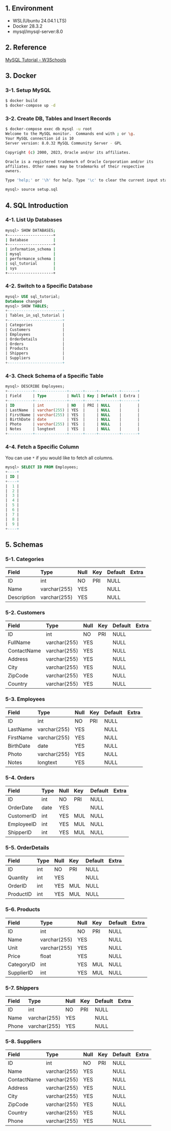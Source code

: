 ## 1. Environment

- WSL(Ubuntu 24.04.1 LTS)
- Docker 28.3.2
- mysql/mysql-server:8.0

## 2. Reference

[MySQL Tutorial - W3Schools](https://www.w3schools.com/mysql/default.asp)

## 3. Docker

### 3-1. Setup MySQL

```bash
$ docker build
$ docker-compose up -d
```

### 3-2. Create DB, Tables and Insert Records

```bash
$ docker-compose exec db mysql -u root
Welcome to the MySQL monitor.  Commands end with ; or \g.
Your MySQL connection id is 10
Server version: 8.0.32 MySQL Community Server - GPL

Copyright (c) 2000, 2023, Oracle and/or its affiliates.

Oracle is a registered trademark of Oracle Corporation and/or its
affiliates. Other names may be trademarks of their respective
owners.

Type 'help;' or '\h' for help. Type '\c' to clear the current input statement.

mysql> source setup.sql
```

## 4. SQL Introduction

### 4-1. List Up Databases

```bash
mysql> SHOW DATABASES;
+--------------------+
| Database           |
+--------------------+
| information_schema |
| mysql              |
| performance_schema |
| sql_tutorial       |
| sys                |
+--------------------+
```

### 4-2. Switch to a Specific Database

```sql
mysql> USE sql_tutorial;
Database changed
mysql> SHOW TABLES;
+------------------------+
| Tables_in_sql_tutorial |
+------------------------+
| Categories             |
| Customers              |
| Employees              |
| OrderDetails           |
| Orders                 |
| Products               |
| Shippers               |
| Suppliers              |
+------------------------+
```

### 4-3. Check Schema of a Specific Table

```sql
mysql> DESCRIBE Employees;
+-----------+--------------+------+-----+---------+-------+
| Field     | Type         | Null | Key | Default | Extra |
+-----------+--------------+------+-----+---------+-------+
| ID        | int          | NO   | PRI | NULL    |       |
| LastName  | varchar(255) | YES  |     | NULL    |       |
| FirstName | varchar(255) | YES  |     | NULL    |       |
| BirthDate | date         | YES  |     | NULL    |       |
| Photo     | varchar(255) | YES  |     | NULL    |       |
| Notes     | longtext     | YES  |     | NULL    |       |
+-----------+--------------+------+-----+---------+-------+
```

### 4-4. Fetch a Specific Column

You can use `*` if you would like to fetch all columns.

```sql
mysql> SELECT ID FROM Employees;
+----+
| ID |
+----+
|  1 |
|  2 |
|  3 |
|  4 |
|  5 |
|  6 |
|  7 |
|  8 |
|  9 |
+----+
```

## 5. Schemas

### 5-1. Categories

|Field       |Type         |Null |Key |Default |Extra |
|:-----------|:------------|:----|:---|:-------|:-----|
|ID          |int          |NO   |PRI |NULL    |      |
|Name        |varchar(255) |YES  |    |NULL    |      |
|Description |varchar(255) |YES  |    |NULL    |      |

### 5-2. Customers

|Field       |Type         |Null |Key |Default |Extra |
|:-----------|:------------|:----|:---|:-------|:-----|
|ID          |int          |NO   |PRI |NULL    |      |
|FullName    |varchar(255) |YES  |    |NULL    |      |
|ContactName |varchar(255) |YES  |    |NULL    |      |
|Address     |varchar(255) |YES  |    |NULL    |      |
|City        |varchar(255) |YES  |    |NULL    |      |
|ZipCode     |varchar(255) |YES  |    |NULL    |      |
|Country     |varchar(255) |YES  |    |NULL    |      |

### 5-3. Employees

|Field     |Type         |Null |Key |Default |Extra |
|:---------|:------------|:----|:---|:-------|:-----|
|ID        |int          |NO   |PRI |NULL    |      |
|LastName  |varchar(255) |YES  |    |NULL    |      |
|FirstName |varchar(255) |YES  |    |NULL    |      |
|BirthDate |date         |YES  |    |NULL    |      |
|Photo     |varchar(255) |YES  |    |NULL    |      |
|Notes     |longtext     |YES  |    |NULL    |      |

### 5-4. Orders

|Field      |Type |Null |Key |Default |Extra |
|:----------|:----|:----|:---|:-------|:-----|
|ID         |int  |NO   |PRI |NULL    |      |
|OrderDate  |date |YES  |    |NULL    |      |
|CustomerID |int  |YES  |MUL |NULL    |      |
|EmployeeID |int  |YES  |MUL |NULL    |      |
|ShipperID  |int  |YES  |MUL |NULL    |      |

### 5-5. OrderDetails

|Field     |Type |Null |Key |Default |Extra |
|:---------|:----|:----|:---|:-------|:-----|
|ID        |int  |NO   |PRI |NULL    |      |
|Quantity  |int  |YES  |    |NULL    |      |
|OrderID   |int  |YES  |MUL |NULL    |      |
|ProductID |int  |YES  |MUL |NULL    |      |

### 5-6. Products

|Field      |Type         |Null |Key |Default |Extra |
|:----------|:------------|:----|:---|:-------|:-----|
|ID         |int          |NO   |PRI |NULL    |      |
|Name       |varchar(255) |YES  |    |NULL    |      |
|Unit       |varchar(255) |YES  |    |NULL    |      |
|Price      |float        |YES  |    |NULL    |      |
|CategoryID |int          |YES  |MUL |NULL    |      |
|SupplierID |int          |YES  |MUL |NULL    |      |

### 5-7. Shippers

|Field |Type         |Null |Key |Default |Extra |
|:-----|:------------|:----|:---|:-------|:-----|
|ID    |int          |NO   |PRI |NULL    |      |
|Name  |varchar(255) |YES  |    |NULL    |      |
|Phone |varchar(255) |YES  |    |NULL    |      |

### 5-8. Suppliers

|Field       |Type         |Null |Key |Default |Extra |
|:-----------|:------------|:----|:---|:-------|:-----|
|ID          |int          |NO   |PRI |NULL    |      |
|Name        |varchar(255) |YES  |    |NULL    |      |
|ContactName |varchar(255) |YES  |    |NULL    |      |
|Address     |varchar(255) |YES  |    |NULL    |      |
|City        |varchar(255) |YES  |    |NULL    |      |
|ZipCode     |varchar(255) |YES  |    |NULL    |      |
|Country     |varchar(255) |YES  |    |NULL    |      |
|Phone       |varchar(255) |YES  |    |NULL    |      |
